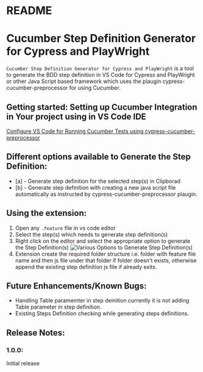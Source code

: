 # README

# Cucumber Step Definition Generator for Cypress and PlayWright

```Cucumber Step Definition Generator for Cypress and PlayWright``` is a tool to generate the BDD step definition in VS Code for Cypress and PlayWright or other Java Script based framework which uses the plaugin cypress-cucumber-preprocessor for using Cucumber.

## Getting started: Setting up Cucumber Integration in Your project using in VS Code IDE
[Configure VS Code for Running Cucumber Tests using cypress-cucumber-preprocessor](https://www.npmjs.com/package/cypress-cucumber-preprocessor)
## Different options available to Generate the Step Definition:
 - [a] - Generate step definition for the selected step(s) in Clipborad
 - [b] - Generate step definition with creating a new java script file automatically as instructed by cypress-cucumber-preprocessor plaugin.

## Using the extension:
1. Open any ```.feature``` file in vs code editor
2. Select the step(s) which needs to generate step definition(s)
3. Right click on the editor and select the appropriate option to generate the Step Definition(s)
![Various Options to Generate Step Definition(s)](https://raw.githubusercontent.com/uppadhyayraj/specflowstepsgenerator/main/pwc/PWCTool.png)
4. Extension create the required folder structure i.e. folder with feature file name and then js file under that folder if folder doesn't exists, otherwise append the existing step definition js file if already exits.


## Future Enhancements/Known Bugs:

- Handling Table paramemter in step deinition currently it is not adding Table parameter in step definition.
- Existing Steps Definition checking while generating steps definitions.


## Release Notes:
### 1.0.0:

Initial release
